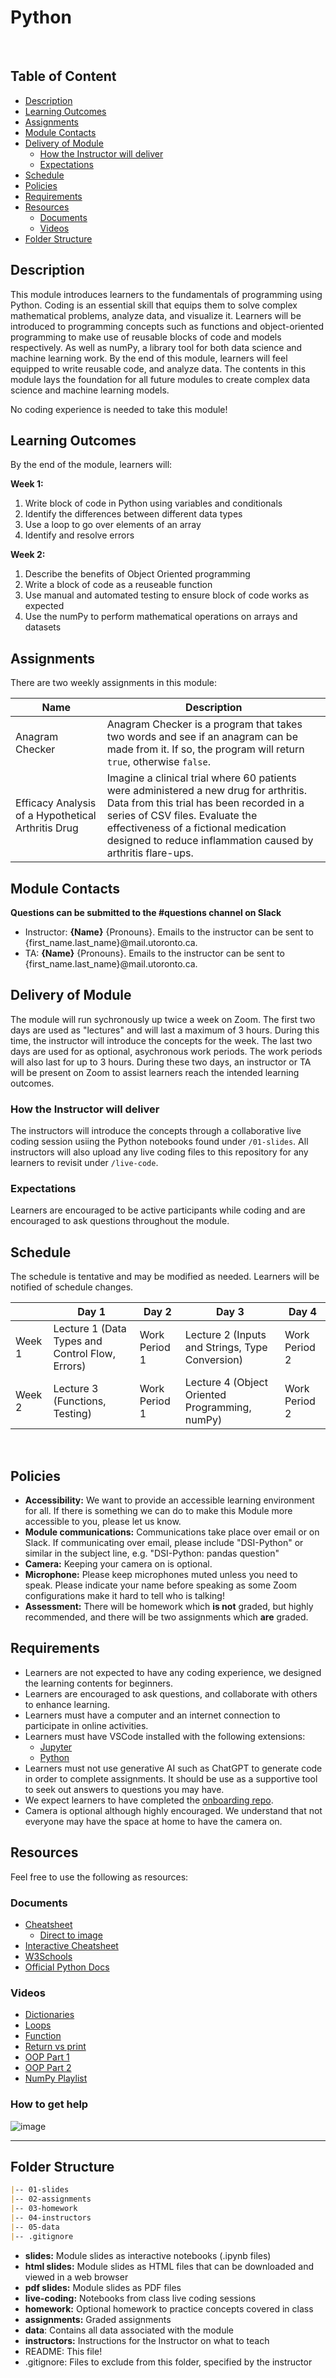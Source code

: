 # Python
 
## Table of Content
* [Description](#description)
* [Learning Outcomes](#learning-outcomes)
* [Assignments](#assignments)
* [Module Contacts](#module-contacts)
* [Delivery of Module](#delivery-of-module)
    + [How the Instructor will deliver](#how-the-instructor-will-deliver)
    + [Expectations](#expectations)
* [Schedule](#schedule)
* [Policies](#policies)
* [Requirements](#requirements)
* [Resources](#resources)
    + [Documents](#documents)
    + [Videos](#videos)
* [Folder Structure](#folder-structure)

## Description
This module introduces learners to the fundamentals of programming using Python. Coding is an essential skill that equips them to solve complex mathematical problems, analyze data, and visualize it. Learners will be introduced to programming concepts such as functions and object-oriented programming to make use of reusable blocks of code and models respectively. As well as numPy, a library tool for both data science and machine learning work. By the end of this module, learners will feel equipped to write reusable code, and analyze data. The contents in this module lays the foundation for all future modules to create complex data science and machine learning models.

No coding experience is needed to take this module!

## Learning Outcomes
By the end of the module, learners will:

**Week 1:**
1. Write block of code in Python using variables and conditionals
2. Identify the differences between different data types
3. Use a loop to go over elements of an array
4. Identify and resolve errors

**Week 2:**
1. Describe the benefits of Object Oriented programming
2. Write a block of code as a reuseable function
3. Use manual and automated testing to ensure block of code works as expected
4. Use the numPy to perform mathematical operations on arrays and datasets

## Assignments
There are two weekly assignments in this module:

|Name|Description|
|---|---|
|Anagram Checker|Anagram Checker is a program that takes two words and see if an anagram can be made from it. If so, the program will return `true`, otherwise `false`.|
|Efficacy Analysis of a Hypothetical Arthritis Drug | Imagine a clinical trial where 60 patients were administered a new drug for arthritis. Data from this trial has been recorded in a series of CSV files. Evaluate the effectiveness of a fictional medication designed to reduce inflammation caused by arthritis flare-ups.|

## Module Contacts
**Questions can be submitted to the #questions channel on Slack**

* Instructor: **{Name}** {Pronouns}. Emails to the instructor can be sent to {first_name.last_name}@mail.utoronto.ca.
* TA: **{Name}** {Pronouns}. Emails to the instructor can be sent to {first_name.last_name}@mail.utoronto.ca.
 
## Delivery of Module
The module will run sychronously up twice a week on Zoom. The first two days are used as "lectures" and will last a maximum of 3 hours. During this time, the instructor will introduce the concepts for the week. The last two days are used for as optional, asychronous work periods. The work periods will also last for up to 3 hours. During these two days, an instructor or TA will be present on Zoom to assist learners reach the intended learning outcomes.

### How the Instructor will deliver
The instructors will introduce the concepts through a collaborative live coding session usiing the Python notebooks found under `/01-slides`. All instructors will also upload any live coding files to this repository for any learners to revisit under `/live-code`.
 
### Expectations
Learners are encouraged to be active participants while coding and are encouraged to ask questions throughout the module.

## Schedule
The schedule is tentative and may be modified as needed. Learners will be notified of schedule changes.

||Day 1|Day 2|Day 3|Day 4|
|---|---|---|---|---|
|Week 1|Lecture 1 (Data Types and Control Flow, Errors)|Work Period 1|Lecture 2 (Inputs and Strings, Type Conversion)|Work Period 2|
|Week 2|Lecture 3 (Functions, Testing)|Work Period 1|Lecture 4 (Object Oriented Programming, numPy)|Work Period 2|
 
## Policies
* **Accessibility:** We want to provide an accessible learning environment for all. If there is something we can do to make this Module more accessible to you, please let us know.
* **Module communications:** Communications take place over email or on Slack. If communicating over email, please include "DSI-Python" or similar in the subject line, e.g. "DSI-Python: pandas question"
* **Camera:** Keeping your camera on is optional.
* **Microphone:** Please keep microphones muted unless you need to speak. Please indicate your name before speaking as some Zoom configurations make it hard to tell who is talking!
* **Assessment:** There will be homework which **is not** graded, but highly recommended, and there will be two assignments which **are** graded.
 
## Requirements
* Learners are not expected to have any coding experience, we designed the learning contents for beginners.
* Learners are encouraged to ask questions, and collaborate with others to enhance learning.
* Learners must have a computer and an internet connection to participate in online activities.
* Learners must have VSCode installed with the following extensions: 
    * [Jupyter](https://marketplace.visualstudio.com/items?itemName=ms-toolsai.jupyter)
    * [Python](https://marketplace.visualstudio.com/items?itemName=ms-python.python)
* Learners must not use generative AI such as ChatGPT to generate code in order to complete assignments. It should be use as a supportive tool to seek out answers to questions you may have.
* We expect learners to have completed the [onboarding repo](https://github.com/UofT-DSI/Onboarding/tree/tech-onboarding-docs).
* Camera is optional although highly encouraged. We understand that not everyone may have the space at home to have the camera on.

## Resources
Feel free to use the following as resources:

### Documents
- [Cheatsheet](https://www.datacamp.com/cheat-sheet/getting-started-with-python-cheat-sheet)
  - [Direct to image](https://images.datacamp.com/image/upload/v1673614099/Python_Cheat_Sheet_for_Beginners_f939d6b1bb.png)
- [Interactive Cheatsheet](https://www.pythoncheatsheet.org/)
- [W3Schools](https://www.w3schools.com/python/)
- [Official Python Docs](https://docs.python.org/3.12/)

### Videos
- [Dictionaries](https://www.youtube.com/watch?v=u0yr9B3nH8c)
- [Loops](https://www.youtube.com/watch?v=dHANJ4l6fwA)
- [Function](https://www.youtube.com/watch?v=NSbOtYzIQI0)
- [Return vs print](https://www.youtube.com/watch?v=LWdsF79H1Pg)
- [OOP Part 1](https://www.youtube.com/watch?v=wfcWRAxRVBA)
- [OOP Part 2](https://www.youtube.com/watch?v=WOwi0h_-dfA)
- [NumPy Playlist](https://www.youtube.com/playlist?list=PLGZqdNxqKzfYVbCaAKTPHVjz-VjQtBzbl)

### How to get help
![image](/steps-to-ask-for-help.png)

<hr>

## Folder Structure

```markdown
|-- 01-slides
|-- 02-assignments
|-- 03-homework
|-- 04-instructors
|-- 05-data
|-- .gitignore
```

* **slides:** Module slides as interactive notebooks (.ipynb files)
* **html slides:** Module slides as HTML files that can be downloaded and viewed in a web browser
* **pdf slides:** Module slides as PDF files
* **live-coding:** Notebooks from class live coding sessions
* **homework:** Optional homework to practice concepts covered in class
* **assignments:** Graded assignments
* **data**: Contains all data associated with the module
* **instructors:** Instructions for the Instructor on what to teach
* README: This file!
* .gitignore: Files to exclude from this folder, specified by the instructor
